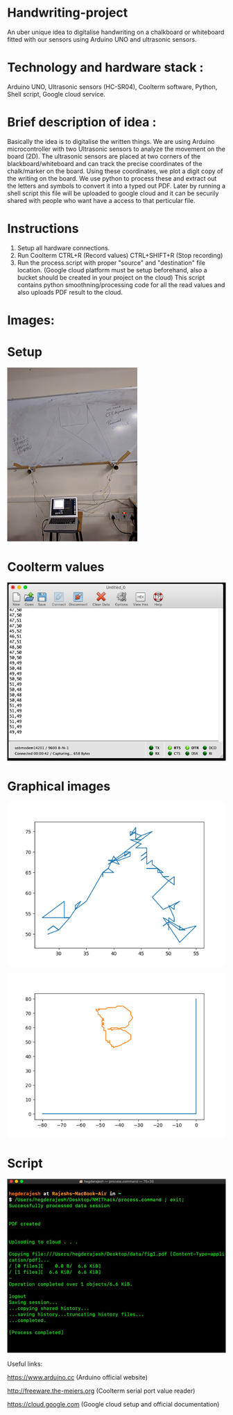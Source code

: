 # Handwriting-project
An uber unique idea to digitalise handwriting on a chalkboard or whiteboard fitted with our sensors using Arduino UNO and ultrasonic sensors. 

# Technology and hardware stack : 
Arduino UNO, Ultrasonic sensors (HC-SR04), Coolterm software, Python, Shell script, Google cloud service.

# Brief description of idea : 
Basically the idea is to digitalise the written things. We are using Arduino microcontroller with two Ultrasonic sensors to analyze the movement on the board (2D). The ultrasonic sensors are placed at two corners of the blackboard/whiteboard and can track the precise coordinates of the chalk/marker on the board. Using these coordinates, we plot a digit copy of the writing on the board. We use python to process these and extract out the letters and symbols to convert it into a typed out PDF. Later by running a shell script this file will be uploaded to google cloud and it can be securily shared with people who want have a access to that perticular file.
# Instructions
1) Setup all hardware connections.
2) Run Coolterm 
   CTRL+R (Record values) 
   CTRL+SHIFT+R (Stop recording)
3) Run the process.script with proper "source" and "destination" file location.
   (Google cloud platform must be setup beforehand, also a bucket should be created in your project on the cloud)
   This script contains python smoothning/processing code for all the read values and also uploads PDF result to the cloud.

# Images:

# Setup
![Setup](https://github.com/BinaryNMIT/handwriting-project/blob/master/images/setup.jpg)

# Coolterm values
![Coolterm values](https://github.com/BinaryNMIT/handwriting-project/blob/master/images/coolterm.jpg)

# Graphical images

![Graphical image](https://github.com/BinaryNMIT/handwriting-project/blob/master/A.png)

![B](https://github.com/BinaryNMIT/handwriting-project/blob/master/images/Figure_1.png)

# Script
![Terminal](https://github.com/BinaryNMIT/handwriting-project/blob/master/images/terminal.jpg)


Useful links: 

https://www.arduino.cc (Arduino official website)

http://freeware.the-meiers.org (Coolterm serial port value reader)

https://cloud.google.com
(Google cloud setup and official documentation)

